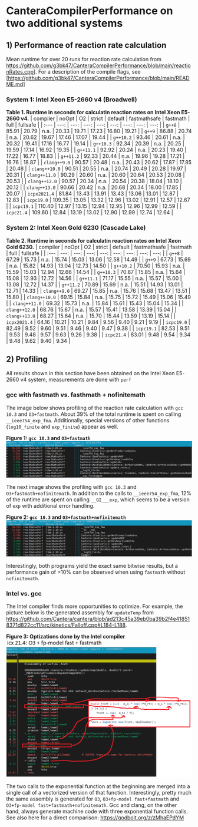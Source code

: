 # CanteraCompilerPerformance on two additional systems

## 1) Performance of reaction rate calculation

Mean runtime for over 20 runs for reaction rate calculation from https://github.com/g3bk47/CanteraCompilerPerformance/blob/main/reactionRates.cpp]. For a description of the compile flags, see [https://github.com/g3bk47/CanteraCompilerPerformance/blob/main/README.md]

### System 1: Intel Xeon E5-2660 v4 (Broadwell)

**Table 1. Runtime in seconds for calculatin reaction rates on Intel Xeon E5-2660 v4.**
| compiler | noOpt | O2 | strict | default | fastmathsafe | fastmath | full | fullsafe |
| :--- | ---: | ---: | ---: | ---: | ---: | ---: | ---: | ---: |
| `g++8` | 85.91  | 20.79  | n.a. | 20.33  | 19.71  | 17.23  | 16.80  | 19.21  |
| `g++9` | 86.88  | 20.74  | n.a. | 20.62  | 19.67  | 17.46  | 17.07  | 19.44  |
| `g++10.2` | 93.46  | 20.61  | n.a. | 20.32  | 19.41  | 17.16  | 16.77  | 19.14  |
| `g++10.3` | 92.34  | 20.39  | n.a. | 20.25  | 19.59  | 17.14  | 16.92  | 19.35  |
| `g++11.1` | 92.92  | 20.24  | n.a. | 20.23  | 19.40  | 17.22  | 16.77  | 18.83  |
| `g++11.2` | 92.33  | 20.44  | n.a. | 19.96  | 19.28  | 17.21  | 16.76  | 18.87  |
| `clang++9.0` | 90.57  | 20.48  | n.a. | 20.43  | 20.62  | 17.87  | 17.85  | 20.48  |
| `clang++10.0` | 90.51  | 20.55  | n.a. | 20.74  | 20.49  | 20.28  | 19.97  | 20.31  |
| `clang++11.0` | 90.29  | 20.60  | n.a. | 20.60  | 20.64  | 20.53  | 20.08  | 20.53  |
| `clang++12.0` | 90.57  | 20.34  | n.a. | 20.54  | 20.38  | 18.04  | 18.10  | 20.12  |
| `clang++13.0` | 90.66  | 20.42  | n.a. | 20.68  | 20.34  | 18.00  | 17.85  | 20.07  |
| `icpx2021.4` | 81.84  | 13.43  | 13.91  | 13.43  | 13.06  | 13.01  | 12.87  | 12.83  |
| `icpc19.0` | 109.35  | 13.05  | 13.32  | 12.96  | 13.02  | 12.91  | 12.57  | 12.67  |
| `icpc19.1` | 110.40  | 12.97  | 13.15  | 12.94  | 12.95  | 12.96  | 12.99  | 12.59  |
| `icpc21.4` | 109.60  | 12.84  | 13.19  | 13.02  | 12.90  | 12.99  | 12.74  | 12.64  |

### System 2: Intel Xeon Gold 6230 (Cascade Lake)

**Table 2. Runtime in seconds for calculatin reaction rates on Intel Xeon Gold 6230.**
| compiler | noOpt | O2 | strict | default | fastmathsafe | fastmath | full | fullsafe |
| :--- | ---: | ---: | ---: | ---: | ---: | ---: | ---: | ---: |
| `g++8` | 67.29  | 15.73  | n.a. | 15.74  | 15.03  | 13.06  | 12.58  | 14.49  |
| `g++9` | 67.73  | 15.69  | n.a. | 15.82  | 14.93  | 13.04  | 12.73  | 14.50  |
| `g++10.2` | 70.50  | 15.93  | n.a. | 15.59  | 15.03  | 12.94  | 12.66  | 14.54  |
| `g++10.3` | 70.87  | 15.85  | n.a. | 15.64  | 15.08  | 12.93  | 12.72  | 14.56  |
| `g++11.1` | 71.17  | 15.55  | n.a. | 15.57  | 15.00  | 13.08  | 12.72  | 14.37  |
| `g++11.2` | 70.89  | 15.69  | n.a. | 15.51  | 14.93  | 13.01  | 12.71  | 14.33  |
| `clang++9.0` | 69.27  | 15.85  | n.a. | 15.76  | 15.68  | 13.47  | 13.51  | 15.80  |
| `clang++10.0` | 69.15  | 15.84  | n.a. | 15.75  | 15.72  | 15.49  | 15.06  | 15.49  |
| `clang++11.0` | 69.32  | 15.73  | n.a. | 15.84  | 15.61  | 15.43  | 15.04  | 15.34  |
| `clang++12.0` | 68.76  | 15.67  | n.a. | 15.57  | 15.41  | 13.58  | 13.39  | 15.04  |
| `clang++13.0` | 68.27  | 15.64  | n.a. | 15.70  | 15.44  | 13.59  | 13.19  | 15.14  |
| `icpx2021.4` | 64.16  | 10.21  | 10.21  | 9.84  | 9.56  | 9.40  | 9.21  | 9.19  |
| `icpc19.0` | 82.49  | 9.52  | 9.60  | 9.51  | 9.46  | 9.40  | 9.47  | 9.38  |
| `icpc19.1` | 82.53  | 9.51  | 9.53  | 9.48  | 9.57  | 9.63  | 9.26  | 9.38  |
| `icpc21.4` | 83.01  | 9.48  | 9.54  | 9.34  | 9.48  | 9.62  | 9.40  | 9.34  |

## 2) Profiling

All results shown in this section have been obtained on the Intel Xeon E5-2660 v4 system, measurements are done with `perf`

### gcc with fastmath vs. fasthmath + nofinitemath

The image below shows profiling of the reaction rate calculation with `gcc 10.3` and `O3+fastmath`. About 39% of the total runtime is spent on calling `__ieee754_exp_fma`. Additionally, special versions of other functions (`log10_finite` and `exp_finite`) appear as well.

**Figure 1: `gcc 10.3` and `O3+fastmath`**
![pic](https://github.com/g3bk47/CanteraCompilerPerformance/blob/main/gcc_fastmath.png?raw=true)

The next image shows the profiling with `gcc 10.3` and `O3+fastmath+nofinitemath`. In addition to the calls to `__ieee754_exp_fma`, 12% of the runtime are spent on calling `__GI___exp`, which seems to be a version of `exp` with additional error handling.

**Figure 2: `gcc 10.3` and `O3+fastmath+nofinitemath`**
![pic](https://github.com/g3bk47/CanteraCompilerPerformance/blob/main/gcc_nofinitemath.png?raw=true)

Interestingly, both programs yield the exact same bitwise results, but a performance gain of >10% can be observed when using `fastmath` without `nofinitemath`.

### Intel vs. gcc

The Intel compiler finds more opportunities to optimize. For example, the picture below is the generated assembly for `updateTemp` from https://github.com/Cantera/cantera/blob/ad213c45a39eb0ba39b2f4e418518371d822cc11/src/kinetics/Falloff.cpp#L184-L188. 

**Figure 3: Optizations done by the Intel compiler**
![pic](https://github.com/g3bk47/CanteraCompilerPerformance/blob/main/4_annotated.png?raw=true)

The two calls to the exponential function at the beginning are merged into a single call of a vectorized version of that function. Interestingly, pretty much the same assembly is generated for `O3`, `O3+fp-model fast+fastmath` and `O3+fp-model fast+fastmath+nofinitemath`. Gcc and clang, on the other hand, always generate machine code with three exponential function calls. See also here for a direct comparison: https://godbolt.org/z/zMhaEPdYM
